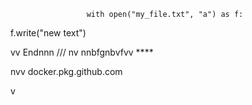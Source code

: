                      with open("my_file.txt", "a") as f:
   f.write("new text")

vv 
Endnnn
/// 
    nv
  nnbfgnbvfvv ****
          
          
   
nvv   docker.pkg.github.com    
 
    
  v     
       
      
 
    
  
  
  
    
   
 
  

 
    
  
 
 
